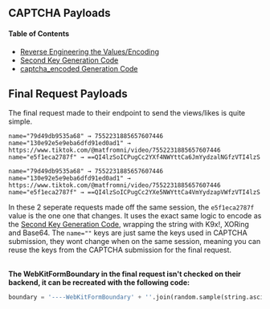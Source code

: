 
CAPTCHA Payloads
---

#### Table of Contents 
- [Reverse Engineering the Values/Encoding](https://github.com/AdamBankz/zefoy-reversed/tree/main/Generating%20Payloads/Captcha%20Payload)
- [Second Key Generation Code](https://github.com/AdamBankz/zefoy-reversed/blob/main/Generating%20Payloads/Captcha%20Payload/Second%20Key%20Generation/README.md)
- [captcha_encoded Generation Code](https://github.com/AdamBankz/zefoy-reversed/blob/main/Generating%20Payloads/Captcha%20Payload/Captcha%20Encoded/README.md)


Final Request Payloads
---

The final request made to their endpoint to send the views/likes is quite simple.

```
name="79d49db9535a68" → 7552231885657607446
name="130e92e5e9eba6dfd91ed0ad1" → https://www.tiktok.com/@matfromni/video/7552231885657607446
name="e5f1eca2787f" → ==QI4lzSoICPugCc2YXf4NWYttCa6JmYydzalNGfzVTI4lzS
```
```
name="79d49db9535a68" → 7552231885657607446
name="130e92e5e9eba6dfd91ed0ad1" → https://www.tiktok.com/@matfromni/video/7552231885657607446
name="e5f1eca2787f" → ==QI4lzSoICPugCc2YXe5NWYttCa4VmYydzapVWfzVTI4lzS
```
In these 2 seperate requests made off the same session, the `e5f1eca2787f` value is the one one that changes. It uses the exact same logic to encode as the [Second Key Generation Code](https://github.com/AdamBankz/zefoy-reversed/blob/main/Generating%20Payloads/Captcha%20Payload/Second%20Key%20Generation/README.md), wrapping the string with K9x!, XORing and Base64. The `name=""` keys are just same the keys used in CAPTCHA submission, they wont change when on the same session, meaning you can reuse the keys from the CAPTCHA submission for the final request.<br><br>

**The WebKitFormBoundary in the final request isn't checked on their backend, it can be recreated with the following code:**
```py
boundary = '----WebKitFormBoundary' + ''.join(random.sample(string.ascii_letters + string.digits, 16))
````


